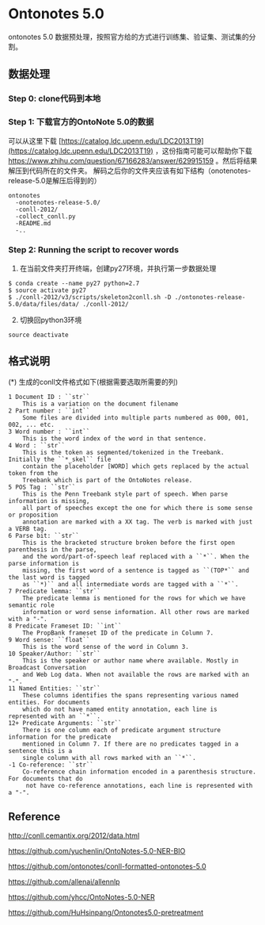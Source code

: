 # Ontonotes 5.0

ontonotes 5.0 数据预处理，按照官方给的方式进行训练集、验证集、测试集的分割。

## 数据处理

### Step 0: clone代码到本地

### Step 1: 下载官方的OntoNote 5.0的数据

可以从这里下载 [https://catalog.ldc.upenn.edu/LDC2013T19](https://catalog.ldc.upenn.edu/LDC2013T19)
，这份指南可能可以帮助你下载 https://www.zhihu.com/question/67166283/answer/629915159 。然后将结果解压到代码所在的文件夹。
解码之后你的文件夹应该有如下结构（onotenotes-release-5.0是解压后得到的）

```
ontonotes
  -onotenotes-release-5.0/
  -conll-2012/
  -collect_conll.py
  -README.md
  -..
```

### Step 2: Running the script to recover words

1. 在当前文件夹打开终端，创建py27环境，并执行第一步数据处理

```
$ conda create --name py27 python=2.7
$ source activate py27
$ ./conll-2012/v3/scripts/skeleton2conll.sh -D ./ontonotes-release-5.0/data/files/data/ ./conll-2012/
```

2. 切换回python3环境

```
source deactivate
```

## 格式说明

(*) 生成的conll文件格式如下(根据需要选取所需要的列)

    1 Document ID : ``str``
        This is a variation on the document filename
    2 Part number : ``int``
        Some files are divided into multiple parts numbered as 000, 001, 002, ... etc.
    3 Word number : ``int``
        This is the word index of the word in that sentence.
    4 Word : ``str``
        This is the token as segmented/tokenized in the Treebank. Initially the ``*_skel`` file
        contain the placeholder [WORD] which gets replaced by the actual token from the
        Treebank which is part of the OntoNotes release.
    5 POS Tag : ``str``
        This is the Penn Treebank style part of speech. When parse information is missing,
        all part of speeches except the one for which there is some sense or proposition
        annotation are marked with a XX tag. The verb is marked with just a VERB tag.
    6 Parse bit: ``str``
        This is the bracketed structure broken before the first open parenthesis in the parse,
        and the word/part-of-speech leaf replaced with a ``*``. When the parse information is
        missing, the first word of a sentence is tagged as ``(TOP*`` and the last word is tagged
        as ``*)`` and all intermediate words are tagged with a ``*``.
    7 Predicate lemma: ``str``
        The predicate lemma is mentioned for the rows for which we have semantic role
        information or word sense information. All other rows are marked with a "-".
    8 Predicate Frameset ID: ``int``
        The PropBank frameset ID of the predicate in Column 7.
    9 Word sense: ``float``
        This is the word sense of the word in Column 3.
    10 Speaker/Author: ``str``
        This is the speaker or author name where available. Mostly in Broadcast Conversation
        and Web Log data. When not available the rows are marked with an "-".
    11 Named Entities: ``str``
        These columns identifies the spans representing various named entities. For documents
        which do not have named entity annotation, each line is represented with an ``*``.
    12+ Predicate Arguments: ``str``
        There is one column each of predicate argument structure information for the predicate
        mentioned in Column 7. If there are no predicates tagged in a sentence this is a
        single column with all rows marked with an ``*``.
    -1 Co-reference: ``str``
        Co-reference chain information encoded in a parenthesis structure. For documents that do
         not have co-reference annotations, each line is represented with a "-".

## Reference

http://conll.cemantix.org/2012/data.html

https://github.com/yuchenlin/OntoNotes-5.0-NER-BIO

https://github.com/ontonotes/conll-formatted-ontonotes-5.0

https://github.com/allenai/allennlp

https://github.com/yhcc/OntoNotes-5.0-NER

https://github.com/HuHsinpang/Ontonotes5.0-pretreatment
